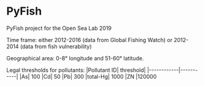 # PyFish
PyFish project for the Open Sea Lab 2019

Time frame: either 2012-2016 (data from Global Fishing Watch) or 2012-2014 (data from fish vulnerability)

Geographical area: 0-8° longitude and 51-60° latitude.

Legal thresholds for pollutants:
|Pollutant ID|	threshold|
|------------|-----------|
|As|	100
|Cd|	50
|Pb|	300
|total-Hg|	1000
|ZN	|120000
